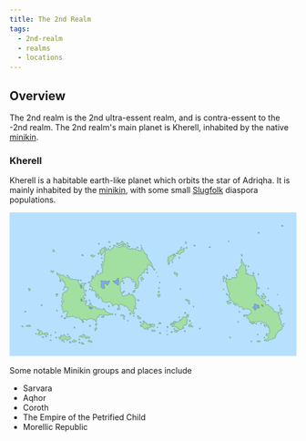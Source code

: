 ```yaml
---
title: The 2nd Realm
tags:
  - 2nd-realm
  - realms
  - locations
---
```

## Overview
The 2nd realm is the 2nd ultra-essent realm, and is contra-essent to the -2nd realm. The 2nd realm's main planet is Kherell, inhabited by the native [minikin](fauna/minikin.md).
### Kherell
Kherell is a habitable earth-like planet which orbits the star of Adriqha. It is mainly inhabited by the [minikin](fauna/minikin.md), with some small [Slugfolk](private/trash/fauna/Slugfolk.md) diaspora populations.

![](images/Kherell-world-map.png)

Some notable Minikin groups and places include
- Sarvara
- Aqhor
- Coroth
- The Empire of the Petrified Child
- Morellic Republic